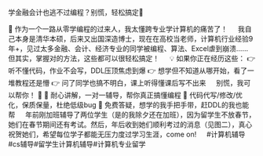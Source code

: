 学金融会计也逃不过编程？别慌，轻松搞定💯

👋 作为一个一路从零学编程的过来人，我太懂跨专业学计算机的痛苦了！
ㅤ
我自己本身是清华本硕，后来又出国深造博士，现在在高校当老师，计算机行业经验9年+，见过太多金融、会计、经济专业的同学被编程、算法、Excel虐到崩溃…… 但其实，掌握对的方法，这些都可以很轻松搞定！
ㅤ
💡 如果你正在经历这些：
👉 听不懂代码，作业不会写，DDL压顶焦虑到爆
👉 想学但不知道从哪开始，看了一堆教程还是懵
👉 问了同学也搞不明白，课上听得懂课后写不出来
ㅤ
别慌，我可以帮你！ 🚀
🔹 耐心讲解，一对一辅导，帮你真正搞懂编程
🔹 代码代写/修改/优化，保质保量，杜绝低级bug
🔹 免费答疑，想学的我手把手带，赶DDL的我也能帮
ㅤ
年前刚加班辅导了两位学生（是的我除夕还在加班），因为留学生不放春节，她们在春节期间还有考试。然后，年后收到她们顺利考过的消息（见图二），真心祝贺她们，希望每位学子都能无压力度过学习生涯，come on!
ㅤ
#计算机辅导#cs辅导#留学生计算机辅导#计算机专业留学
